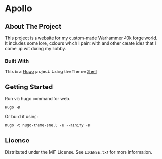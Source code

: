# Apollo

## About The Project

This project is a website for my custom-made Warhammer 40k forge world. 
It includes some lore, colours which I paint with and other create idea that I come up wit during my hobby.

### Built With
This is a [Hugo](https://gohugo.io/) project. Using the Theme [Shell](https://github.com/Yukuro/hugo-theme-shell/tree/84c99c0f629bf3bb59f9b340dcf1f3a9e154a011)

## Getting Started

Run via hugo command for web.

`Hugo -D`

Or build it using:

`hugo -t hugo-theme-shell -e --minify -D`

## License

Distributed under the MIT License. See `LICENSE.txt` for more information.
